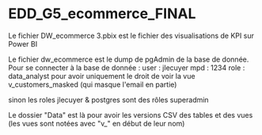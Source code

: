 # EDD_G5_ecommerce_FINAL

Le fichier DW_ecommerce 3.pbix est le fichier des visualisations de KPI sur Power BI

Le fichier dw_ecommerce est le dump de pgAdmin de la base de donnée.
Pour se connecter à la base de donnée :
user : jlecuyer
mpd : 1234
role : data_analyst pour avoir uniquement le droit de voir la vue v_customers_masked (qui masque l'email en partie)

sinon les roles jlecuyer & postgres sont des rôles superadmin

Le dossier "Data" est là pour avoir les versions CSV des tables et des vues (les vues sont notées avec "v_" en début de leur nom)
